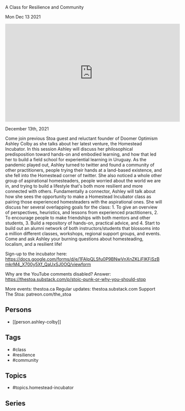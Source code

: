 

 A Class for Resilience and Community

Mon Dec 13 2021

<iframe width="560" height="315" src="https://www.youtube.com/embed/qZ6h-Usi_B4" title="Homestead Incubator: A Class for Resilience and Community w/ Ashley Colby" frameborder="0" allow="accelerometer; autoplay; clipboard-write; encrypted-media; gyroscope; picture-in-picture" allowfullscreen ></iframe>

December 13th, 2021

Come join previous Stoa guest and reluctant founder of Doomer Optimism Ashley Colby as she talks about her latest venture, the Homestead Incubator. In this session Ashley will discuss her philosophical predisposition toward hands-on and embodied learning, and how that led her to build a field school for experiential learning in Uruguay. As the pandemic played out, Ashley turned to twitter and found a community of other practitioners, people trying their hands at a land-based existence, and she fell into the Homestead corner of twitter. She also noticed a whole other group of aspirational homesteaders, people worried about the world we are in, and trying to build a lifestyle that's both more resilient and more connected with others. Fundamentally a connector, Ashley will talk about how she sees the opportunity to make a Homestead Incubator class as pairing those experienced homesteaders with the aspirational ones. She will discuss her several overlapping goals for the class: 1. To give an overview of perspectives, heuristics, and lessons from experienced practitioners, 2. To encourage people to make friendships with both mentors and other students, 3. Build a repository of hands-on, practical advice, and 4. Start to build out an alumni network of both instructors/students that blossoms into a million different classes, workshops, regional support groups, and events. Come and ask Ashley your burning questions about homesteading, localism, and a resilient life!

Sign-up to the incubator here: https://docs.google.com/forms/d/e/1FAIpQLSfu0P9BNwVnXnZKLjFIKFiSzBmkrM4_X700y5Xf_QaUxSJ0OQ/viewform

Why are the YouTube comments disabled? Answer: https://thestoa.substack.com/p/stoic-punk-or-why-you-should-stop

More events: thestoa.ca
Regular updates: thestoa.substack.com
Support The Stoa: patreon.com/the_stoa

## Persons

- [[person.ashley-colby]]

## Tags

- #class
- #resilience
- #community

## Topics

- #topics.homestead-incubator

## Series



